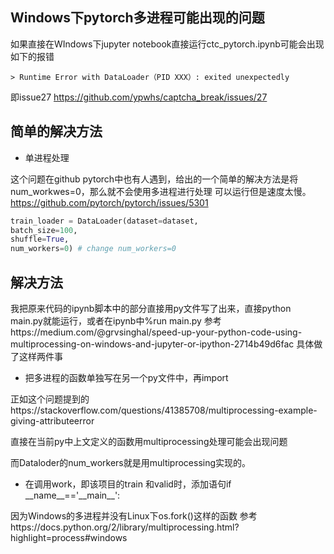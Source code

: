 ﻿## Windows下pytorch多进程可能出现的问题

如果直接在WIndows下jupyter notebook直接运行ctc_pytorch.ipynb可能会出现如下的报错

```
> Runtime Error with DataLoader（PID XXX）: exited unexpectedly
```

即issue27 https://github.com/ypwhs/captcha_break/issues/27

## 简单的解决方法


 - 单进程处理

这个问题在github pytorch中也有人遇到，给出的一个简单的解决方法是将num_workwes=0，那么就不会使用多进程进行处理 可以运行但是速度太慢。
https://github.com/pytorch/pytorch/issues/5301

```python
train_loader = DataLoader(dataset=dataset,
batch_size=100,
shuffle=True,
num_workers=0) # change num_workers=0
```





## 解决方法

我把原来代码的ipynb脚本中的部分直接用py文件写了出来，直接python main.py就能运行，或者在ipynb中%run main.py
参考https://medium.com/@grvsinghal/speed-up-your-python-code-using-multiprocessing-on-windows-and-jupyter-or-ipython-2714b49d6fac
具体做了这样两件事

 - 把多进程的函数单独写在另一个py文件中，再import

 
 正如这个问题提到的https://stackoverflow.com/questions/41385708/multiprocessing-example-giving-attributeerror
 
 直接在当前py中上文定义的函数用multiprocessing处理可能会出现问题
 
 而Dataloder的num_workers就是用multiprocessing实现的。
 
 - 在调用work，即该项目的train 和valid时，添加语句if \_\_name__=='\_\_main__':
 
 因为Windows的多进程并没有Linux下os.fork()这样的函数
 参考https://docs.python.org/2/library/multiprocessing.html?highlight=process#windows



